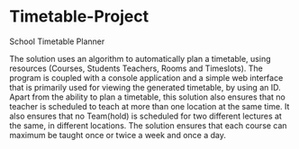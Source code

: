 # Timetable-Project
School Timetable Planner

The solution uses an algorithm to automatically plan a timetable, using resources (Courses, Students Teachers, Rooms and Timeslots). The program is coupled with a console application and a simple web interface that is primarily used for viewing the generated timetable, by using an ID.
Apart from the ability to plan a timetable, this solution also ensures that no teacher is scheduled to teach at more than one location at the same time. It also ensures that no Team(hold) is scheduled for two different lectures at the same, in different locations.
The solution ensures that each course can maximum be taught once or twice a week and once a day. 
